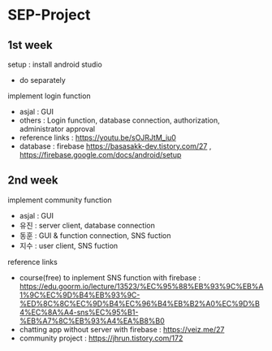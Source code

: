 # SEP-Project

## 1st week

setup : install android studio
 - do separately

implement login function
 - asjal : GUI
 - others : Login function, database connection, authorization, administrator approval
 - reference links : https://youtu.be/sOJRJtM_iu0
 - database : firebase https://basasakk-dev.tistory.com/27 , https://firebase.google.com/docs/android/setup

## 2nd week

implement community function
 - asjal : GUI
 - 유진 : server client, database connection
 - 동훈 : GUI & function connection, SNS fuction
 - 지수 : user client, SNS fuction

reference links
 - course(free) to inplement SNS function with firebase : https://edu.goorm.io/lecture/13523/%EC%95%88%EB%93%9C%EB%A1%9C%EC%9D%B4%EB%93%9C-%ED%8C%8C%EC%9D%B4%EC%96%B4%EB%B2%A0%EC%9D%B4%EC%8A%A4-sns%EC%95%B1-%EB%A7%8C%EB%93%A4%EA%B8%B0
 - chatting app without server with firebase : https://veiz.me/27
 - community project : https://jhrun.tistory.com/172
